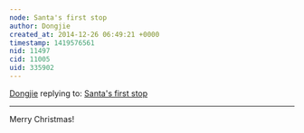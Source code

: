 ```yaml
---
node: Santa's first stop
author: Dongjie
created_at: 2014-12-26 06:49:21 +0000
timestamp: 1419576561
nid: 11497
cid: 11005
uid: 335902
---
```




[Dongjie](../profile/Dongjie) replying to: [Santa's first stop](../notes/cfastie/12-25-2014/santa-s-first-stop)

----
Merry Christmas!